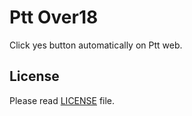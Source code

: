 Ptt Over18
==========

Click yes button automatically on Ptt web.

License
-------

Please read [LICENSE](LICENSE) file.
